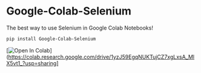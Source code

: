 # Google-Colab-Selenium
The best way to use Selenium in Google Colab Notebooks!

```bash
pip install Google-Colab-Selenium
```


[![Open In Colab](https://colab.research.google.com/assets/colab-badge.svg)](https://colab.research.google.com/drive/1yzJ59EgqNUKTujCZ7xgLxsA_MlX5vt1_?usp=sharing]
